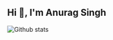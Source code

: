 
##   Hi 👋, I'm Anurag Singh
![Github stats](https://github-readme-stats.vercel.app/api?username=singh202)
<br>

<!-- ![ReadMe Card](https://github-readme-stats.vercel.app/api/pin/?username=singh202&repo=NewsApplication) -->
<!--
**SINGH202/SINGH202** is a ✨ _special_ ✨ repository because its `README.md` (this file) appears on your GitHub profile.

Here are some ideas to get you started:

- 🔭 I’m currently working on ...
- 🌱 I’m currently learning ...
- 👯 I’m looking to collaborate on ...
- 🤔 I’m looking for help with ...
- 💬 Ask me about ...
- 📫 How to reach me: ...
- 😄 Pronouns: ...
- ⚡ Fun fact: ...
-->

